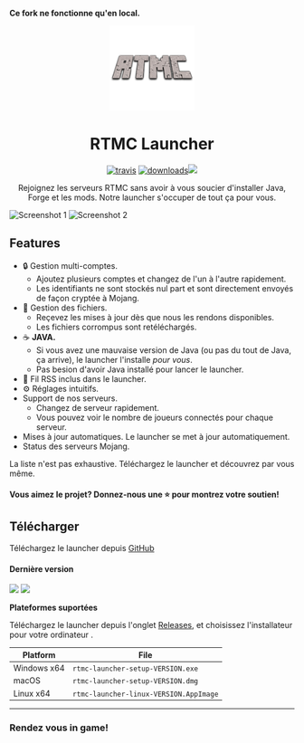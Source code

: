 **__Ce fork ne fonctionne qu'en local.__**
<p align="center"><img src="./app/assets/images/SealCircle.png" width="150px" height="150px" alt="aventium softworks"></p>

<h1 align="center">RTMC Launcher</h1>

[<p align="center"><img src="https://img.shields.io/travis/GeekCornerGH/RTMC-Launcher.svg?style=for-the-badge" alt="travis">](https://travis-ci.org/github/GeekCornerGH/RTMC-Launcher) [<img src="https://img.shields.io/github/downloads/GeekCornerGH/RTMC-Launcher/total.svg?style=for-the-badge" alt="downloads">](https://github.com/GeekCornerGH/RTMC-Launcher/releases)[![](https://img.shields.io/david/geekcornergh/rtmc-launcher?style=for-the-badge)](#)</p>

<p align="center">Rejoignez les serveurs RTMC sans avoir à vous soucier d'installer Java, Forge et les mods. Notre launcher s'occuper de tout ça pour vous.</p>

![Screenshot 1](https://i.imgur.com/6o7SmH6.png)
![Screenshot 2](https://i.imgur.com/x3B34n1.png)

## Features

* 🔒 Gestion multi-comptes.
  * Ajoutez plusieurs comptes et changez de l'un à l'autre rapidement.
  * Les identifiants ne sont stockés nul part et sont directement envoyés de façon cryptée à Mojang.
* 📂 Gestion des fichiers.
  * Reçevez les mises à jour dès que nous les rendons disponibles.
  * Les fichiers corrompus sont retéléchargés.
* ☕ **JAVA.**
  * Si vous avez une mauvaise version de Java (ou pas du tout de Java, ça arrive), le launcher l'installe *pour vous*.
  * Pas besion d'avoir Java installé pour lancer le launcher.
* 📰 Fil RSS inclus dans le launcher.
* ⚙️ Réglages intuitifs.
* Support de nos serveurs.
  * Changez de serveur rapidement.
  * Vous pouvez voir le nombre de joueurs connectés pour chaque serveur.
* Mises à jour automatiques. Le launcher se met à jour automatiquement.
*  Status des serveurs Mojang.

La liste n'est pas exhaustive. Téléchargez le launcher et découvrez par vous même.


#### Vous aimez le projet? Donnez-nous une ⭐ pour montrez votre soutien!

## Télécharger

Téléchargez le launcher depuis [GitHub](https://github.com/GeekCornerGH/RTMC-Launcher/releases)

#### Dernière version

[![](https://img.shields.io/github/v/release/geekcornergh/rtmc-launcher?style=for-the-badge)](https://github.com/GeekCornerGH/RTMC-Launcher/releases/latest)
[![](https://img.shields.io/github/v/release/geekcornergh/rtmc-launcher?include_prereleases&style=for-the-badge)](https://github.com/GeekCornerGH/RTMC-Launcher/releases/latest)


**Plateformes suportées**

Téléchargez le launcher depuis l'onglet [Releases](https://github.com/GeekCornerGH/RTMC-Launcher/releases), et choisissez l'installateur pour votre ordinateur .

| Platform | File |
| -------- | ---- |
| Windows x64 | `rtmc-launcher-setup-VERSION.exe` |
| macOS | `rtmc-launcher-setup-VERSION.dmg` |
| Linux x64 | `rtmc-launcher-linux-VERSION.AppImage` |

---

### Rendez vous in game!


